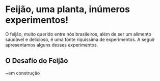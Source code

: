 # Feijão, uma planta, inúmeros experimentos!

O feijão, muito querido entre nós brasileiros, além de ser um alimento saudável e delicioso, é uma fonte riquíssima de experimentos. A seguir apresentamos alguns desses experimentos.

## O Desafio do Feijão
~em construção
